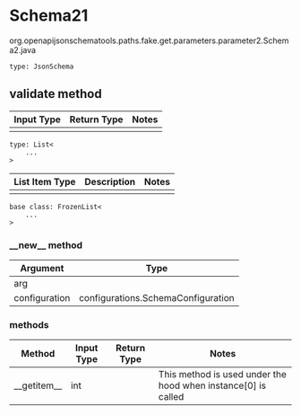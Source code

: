 # Schema21
org.openapijsonschematools.paths.fake.get.parameters.parameter2.Schema2.java
```
type: JsonSchema
```

## validate method
Input Type | Return Type | Notes
------------ | ------------- | -------------
 |  |

```
type: List<
    ...
>
```
List Item Type | Description | Notes
-------------------- | ------------- | -------------
 |  |

```
base class: FrozenList<
    ...
>
```
### &lowbar;&lowbar;new&lowbar;&lowbar; method
Argument | Type
-------- | ------
arg      | 
configuration | configurations.SchemaConfiguration

### methods
Method | Input Type | Return Type | Notes
------ | ---------- | ----------- | ------
&lowbar;&lowbar;getitem&lowbar;&lowbar; | int |  | This method is used under the hood when instance[0] is called
